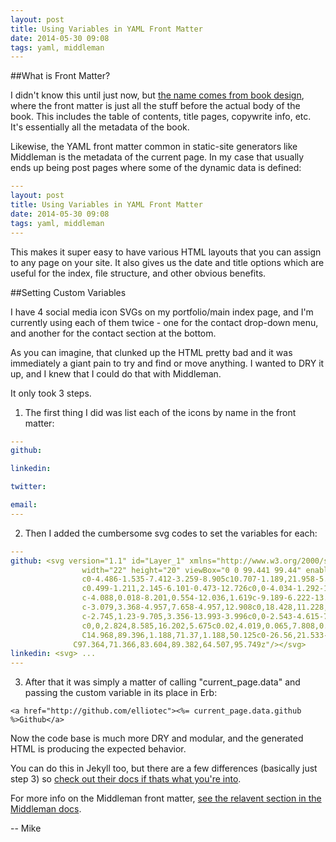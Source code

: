 ```yaml
---
layout: post
title: Using Variables in YAML Front Matter
date: 2014-05-30 09:08
tags: yaml, middleman
---
```


##What is Front Matter?

I didn't know this until just now, but [the name comes from book design](http://en.wikipedia.org/wiki/Book_design#Front_matter), where the front matter is just all the stuff before the actual body of the book. This includes the table of contents, title pages, copywrite info, etc. It's essentially all the metadata of the book.

Likewise, the YAML front matter common in static-site generators like Middleman is the metadata of the current page. In my case that usually ends up being post pages where some of the dynamic data is defined:


```yaml
---
layout: post
title: Using Variables in YAML Front Matter
date: 2014-05-30 09:08
tags: yaml, middleman
---
```

This makes it super easy to have various HTML layouts that you can assign to any page on your site. It also gives us the date and title options which are useful for the index, file structure, and other obvious benefits. 

##Setting Custom Variables

I have 4 social media icon SVGs on my portfolio/main index page, and I'm currently using each of them twice - one for the contact drop-down menu, and another for the contact section at the bottom. 

As you can imagine, that clunked up the HTML pretty bad and it was immediately a giant pain to try and find or move anything. I wanted to DRY it up, and I knew that I could do that with Middleman. 

It only took 3 steps.

1) The first thing I did was list each of the icons by name in the front matter:

```yaml
---
github: 

linkedin:

twitter:

email:
---
```

2) Then I added the cumbersome svg codes to set the variables for each:

```yaml
---
github: <svg version="1.1" id="Layer_1" xmlns="http://www.w3.org/2000/svg" xmlns:xlink="http://www.w3.org/1999/xlink" x="0px" y="0px"
                width="22" height="20" viewBox="0 0 99.441 99.44" enable-background="new 0 0 99.441 99.44" xml:space="preserve"><path id="github" fill="#fff" d="M64.507,95.749c-2.439,0.474-3.303-1.026-3.303-2.307c0-1.584,0.053-6.763,0.053-13.197
                c0-4.486-1.535-7.412-3.259-8.905c10.707-1.189,21.958-5.257,21.958-23.727c0-5.25-1.867-9.541-4.949-12.908
                c0.499-1.211,2.145-6.101-0.473-12.726c0,0-4.034-1.292-13.211,4.931c-3.844-1.065-7.96-1.601-12.047-1.619
                c-4.088,0.018-8.201,0.554-12.036,1.619c-9.189-6.222-13.228-4.931-13.228-4.931c-2.611,6.625-0.966,11.515-0.465,12.726
                c-3.079,3.368-4.957,7.658-4.957,12.908c0,18.428,11.228,22.55,21.91,23.767c-1.374,1.199-2.62,3.32-3.054,6.428
                c-2.745,1.23-9.705,3.356-13.993-3.996c0,0-2.543-4.615-7.373-4.956c0,0-4.69-0.061-0.329,2.923c0,0,3.152,1.479,5.339,7.036
                c0,0,2.824,8.585,16.202,5.675c0.02,4.019,0.065,7.808,0.065,8.953c0,1.27-0.881,2.758-3.286,2.312
                C14.968,89.396,1.188,71.37,1.188,50.125c0-26.56,21.533-48.089,48.089-48.089c26.558,0,48.088,21.529,48.088,48.089
              C97.364,71.366,83.604,89.382,64.507,95.749z"/></svg>
linkedin: <svg> ...
---
```

3) After that it was simply a matter of calling "current_page.data" and passing the custom variable in its place in Erb:


```erb
<a href="http://github.com/elliotec"><%= current_page.data.github %>Github</a>
```
Now the code base is much more DRY and modular, and the generated HTML is producing the expected behavior. 

You can do this in Jekyll too, but there are a few differences (basically just step 3) so [check out their docs if thats what you're into](http://jekyllrb.com/docs/frontmatter/). 

For more info on the Middleman front matter, [see the relavent section in the Middleman docs](http://middlemanapp.com/basics/frontmatter/).

-- Mike